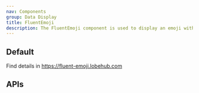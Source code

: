 ```yaml
---
nav: Components
group: Data Display
title: FluentEmoji
description: The FluentEmoji component is used to display an emoji with the Fluent design style. It supports different types of styles (modern, flat, high-contrast) and sizes. It also provides a loading spinner when the image is being fetched from the server, and a fallback text emoji when the image fails to load. The component is customizable with className and style props, and can receive additional props to be passed down to the underlying div element.
---
```


## Default

Find details in <https://fluent-emoji.lobehub.com>

<code src="./demos/index.tsx" nopadding></code>

## APIs
